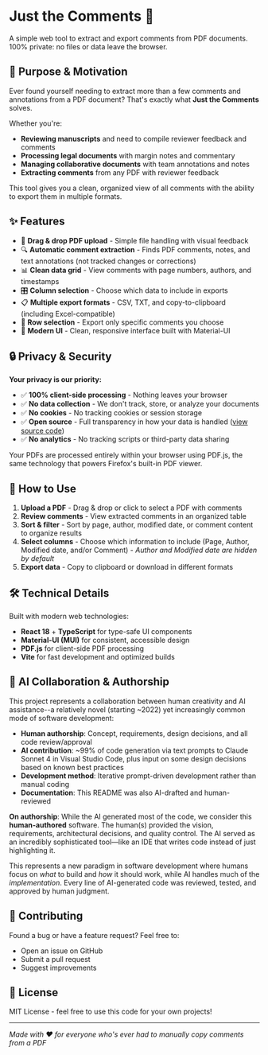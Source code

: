 # Just the Comments 💬

A simple web tool to extract and export comments from PDF documents. 100% private: no files or data leave the browser.

## 🎯 Purpose & Motivation

Ever found yourself needing to extract more than a few comments and annotations from a PDF document? That's exactly what **Just the Comments** solves.

Whether you're:
- **Reviewing manuscripts** and need to compile reviewer feedback and comments
- **Processing legal documents** with margin notes and commentary  
- **Managing collaborative documents** with team annotations and notes
- **Extracting comments** from any PDF with reviewer feedback

This tool gives you a clean, organized view of all comments with the ability to export them in multiple formats.

## ✨ Features

- 📄 **Drag & drop PDF upload** - Simple file handling with visual feedback
- 🔍 **Automatic comment extraction** - Finds PDF comments, notes, and text annotations (not tracked changes or corrections)
- 📊 **Clean data grid** - View comments with page numbers, authors, and timestamps
- 🎛️ **Column selection** - Choose which data to include in exports
- 📋 **Multiple export formats** - CSV, TXT, and copy-to-clipboard (including Excel-compatible)
- 🔄 **Row selection** - Export only specific comments you choose
- 🎨 **Modern UI** - Clean, responsive interface built with Material-UI

## 🔒 Privacy & Security

**Your privacy is our priority:**

- ✅ **100% client-side processing** - Nothing leaves your browser
- ✅ **No data collection** - We don't track, store, or analyze your documents
- ✅ **No cookies** - No tracking cookies or session storage
- ✅ **Open source** - Full transparency in how your data is handled ([view source code](https://github.com/drheinheimer/just-the-comments))
- ✅ **No analytics** - No tracking scripts or third-party data sharing

Your PDFs are processed entirely within your browser using PDF.js, the same technology that powers Firefox's built-in PDF viewer.

## 🚀 How to Use

1. **Upload a PDF** - Drag & drop or click to select a PDF with comments
2. **Review comments** - View extracted comments in an organized table
3. **Sort & filter** - Sort by page, author, modified date, or comment content to organize results
4. **Select columns** - Choose which information to include (Page, Author, Modified date, and/or Comment) - *Author and Modified date are hidden by default*
5. **Export data** - Copy to clipboard or download in different formats

## 🛠️ Technical Details

Built with modern web technologies:
- **React 18** + **TypeScript** for type-safe UI components
- **Material-UI (MUI)** for consistent, accessible design
- **PDF.js** for client-side PDF processing
- **Vite** for fast development and optimized builds

## 🤖 AI Collaboration & Authorship

This project represents a collaboration between human creativity and AI assistance--a relatively novel (starting ~2022) yet increasingly common mode of software development:

- **Human authorship**: Concept, requirements, design decisions, and all code review/approval
- **AI contribution**: ~99% of code generation via text prompts to Claude Sonnet 4 in Visual Studio Code, plus input on some design decisions based on known best practices
- **Development method**: Iterative prompt-driven development rather than manual coding
- **Documentation**: This README was also AI-drafted and human-reviewed

**On authorship**: While the AI generated most of the code, we consider this **human-authored** software. The human(s) provided the vision, requirements, architectural decisions, and quality control. The AI served as an incredibly sophisticated tool—like an IDE that writes code instead of just highlighting it.

This represents a new paradigm in software development where humans focus on *what* to build and *how* it should work, while AI handles much of the *implementation*. Every line of AI-generated code was reviewed, tested, and approved by human judgment.

## 🤝 Contributing

Found a bug or have a feature request? Feel free to:
- Open an issue on GitHub
- Submit a pull request
- Suggest improvements

## 📝 License

MIT License - feel free to use this code for your own projects!

---

*Made with ❤️ for everyone who's ever had to manually copy comments from a PDF*
